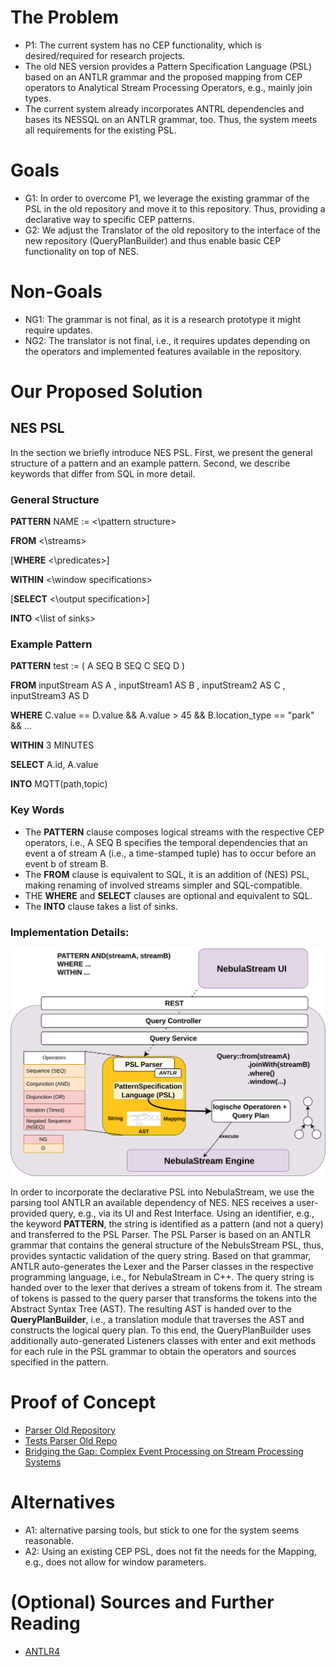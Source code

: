 # The Problem
- P1: The current system has no CEP functionality, which is desired/required for research projects. 
- The old NES version provides a Pattern Specification Language (PSL) based on an ANTLR grammar and the proposed mapping from  CEP operators to Analytical Stream Processing Operators, e.g., mainly join types. 
- The current system already incorporates ANTRL dependencies and bases its NESSQL on an ANTLR grammar, too. Thus, the system meets all requirements for the existing PSL.  

# Goals
- G1: In order to overcome P1, we leverage the existing grammar of the PSL in the old repository and move it to this repository. Thus, providing a declarative way to specific CEP patterns. 
- G2: We adjust the Translator of the old repository to the interface of the new repository (QueryPlanBuilder) and thus enable basic CEP functionality on top of NES. 

# Non-Goals
- NG1: The grammar is not final, as it is a research prototype it might require updates. 
- NG2: The translator is not final, i.e., it requires updates depending on the operators and implemented features available in the repository. 

# Our Proposed Solution
## NES PSL 
In the section we briefly introduce NES PSL. First, we present the general structure of a pattern and an example pattern. 
Second, we describe keywords that differ from SQL in more detail.  
### General Structure

**PATTERN** NAME := <\pattern structure\>

**FROM**    <\streams\>

[**WHERE**  <\predicates\>]

**WITHIN** <\window specifications\>

[**SELECT** <\output specification\>]

**INTO**   <\list of sinks\>

### Example Pattern 
**PATTERN** test := ( A SEQ B SEQ C SEQ D )

**FROM** inputStream AS A , inputStream1 AS B , inputStream2 AS C , inputStream3 AS D

**WHERE** C.value == D.value && A.value > 45 && B.location_type == "park" && ... 

**WITHIN** 3 MINUTES

**SELECT** A.id, A.value

**INTO** MQTT(path,topic)

### Key Words 
- The **PATTERN** clause composes logical streams with the respective CEP operators, i.e., A SEQ B specifies the temporal dependencies that an event a of stream A (i.e., a time-stamped tuple) has to occur before an event b of stream B. 
- The **FROM** clause is equivalent to SQL, it is an addition of (NES) PSL, making renaming of involved streams simpler and SQL-compatible.
- THE **WHERE** and **SELECT** clauses are optional and equivalent to SQL.  
- The **INTO** clause takes a list of sinks.  

### Implementation Details: 
![PSL.png](..%2Fresources%2FPSL.png)

In order to incorporate the declarative PSL into NebulaStream, we use the parsing tool ANTLR an available dependency of NES.
NES receives a user-provided query, e.g., via its UI and Rest Interface. Using an identifier, e.g., the keyword **PATTERN**, the string is identified as a pattern (and not a query) and transferred to the PSL Parser.
The PSL Parser is based on an ANTLR grammar that contains the general structure of the NebulsStream PSL, thus, provides syntactic validation of the query string.
Based on that grammar, ANTLR auto-generates the Lexer and the Parser classes in the respective programming language, i.e., for NebulaStream in C++.
The query string is handed over to the lexer that derives a stream of tokens from it. The stream of tokens is passed to the query parser that transforms the tokens into the Abstract Syntax Tree (AST).
The resulting AST is handed over to the **QueryPlanBuilder**, i.e., a translation module that traverses the AST and constructs the logical query plan.
To this end, the QueryPlanBuilder uses additionally auto-generated Listeners classes with enter and exit methods for each rule in the PSL grammar to obtain the operators and sources specified in the pattern.

# Proof of Concept
- [Parser Old Repository](https://github.com/nebulastream/nebulastream/tree/master/nes-coordinator/src/Parsers/NebulaPSL)
- [Tests Parser Old Repo](https://github.com/nebulastream/nebulastream/blob/master/nes-coordinator/tests/UnitTests/Services/PatternParsingServiceTest.cpp)
- [Bridging the Gap: Complex Event Processing on Stream Processing Systems](https://openproceedings.org/2024/conf/edbt/paper-114.pdf)

# Alternatives
- A1: alternative parsing tools, but stick to one for the system seems reasonable.
- A2: Using an existing CEP PSL, does not fit the needs for the Mapping, e.g., does not allow for window parameters.

# (Optional) Sources and Further Reading
- [ANTLR4](https://www.antlr.org/)

